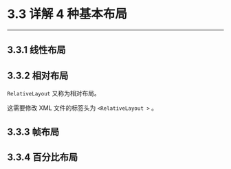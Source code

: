 # 3.3 详解 4 种基本布局

---

## 3.3.1 线性布局





## 3.3.2 相对布局

`RelativeLayout`  又称为相对布局。

这需要修改 XML 文件的标签头为 `<RelativeLayout >` 。



## 3.3.3 帧布局





## 3.3.4 百分比布局

